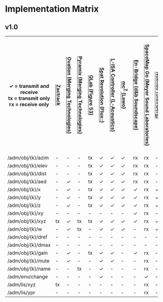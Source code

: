 # Implementation Matrix

## v1.0

<table>
    <tr>
        <th>&#x2713; = transmit and receive<br>
            tx = transmit only<br>
            rx = receive only</th>
        <th style="writing-mode:vertical-lr;">
            <a href="https://www.zactrack.com/">
            Zactrack
            </a>
        </th>
        <th style="writing-mode:vertical-lr;">
            <a href="https://www.merging.com/products/ovation/">
            Ovation (Merging Technologies)
            </a>
        </th>
        <th style="writing-mode:vertical-lr;">
            <a href="https://www.merging.com/products/pyramix">
            Pyramix (Merging Technologies)
            </a>
        </th>
        <th style="writing-mode:vertical-lr;">
            <a href="https://qlab.app/">
            QLab (Figure 53)
            </a>
        </th>
        <th style="writing-mode:vertical-lr;">
            <a href="https://www.flux.audio/project/spat-revolution/">
            Spat Revolution (Flux::)
            </a>
        </th>
        <th style="writing-mode:vertical-lr;">
            <a href="https://l-isa.l-acoustics.com/">L-ISA Controller (L-Acoustics)</a>
        </th>
        <th style="writing-mode:vertical-lr;">
            <a href="https://l-isa.l-acoustics.com/">mc<sup>2</sup> (Lawo)</a>
        </th>
        <th style="writing-mode:vertical-lr;">
            <a href="https://www.dbsoundscape.com/">
            En-Bridge (d&amp;b Soundscape)
            </a>
        </th>
        <th style="writing-mode:vertical-lr;">
            <a href="https://meyersound.com/product/spacemap-go/">
            SpaceMap Go (Meyer Sound Laboratories)</a>
        </th>
        <th style="writing-mode:vertical-lr;">
            <a href="https://www.steinberg.net/nuendo/">
            Nuendo (Steinberg)
            </as>
        </th>
        <th style="writing-mode:vertical-lr;">
            <a href="https://adamson-fletcher-machine.com/">
            FletcherMachine (Adamson)
            </a>
        </th>
        <th style="writing-mode:vertical-lr;">
            <a href="https://www.newaudiotechnology.com/">
            Spatial Audio Designer (New Audio Technology)
            </a>
        </th>
    </tr>
    <tr>
        <td>/adm/obj/(k)/azim </td>
        <td>-</td> <!-- zactrack -->
        <td>-</td> <!-- ovation -->
        <td>-</td> <!-- pyramix -->
        <td>tx</td> <!-- qlab -->
        <td>&#x2713;</td> <!-- spat -->
        <td>&#x2713;</td> <!-- l-isa -->
        <td>&#x2713;</td> <!-- lawo -->
        <td>rx</td> <!-- d&b -->
        <td>rx</td> <!-- meyer -->
        <td>-</td> <!-- nuendo -->
        <td>&#x2713;</td> <!-- adamson -->
        <td>-</td> <!-- new audio-->
    </tr>
    <tr>
        <td>/adm/obj/(k)/elev </td>
        <td>-</td> <!-- zactrack -->
        <td>-</td> <!-- ovation -->
        <td>-</td> <!-- pyramix -->
        <td>tx</td> <!-- qlab -->
        <td>&#x2713;</td> <!-- spat -->
        <td>&#x2713;</td> <!-- l-isa -->
        <td>&#x2713;</td> <!-- lawo -->
        <td>rx</td> <!-- d&b -->
        <td>rx</td> <!-- meyer -->
        <td>-</td> <!-- nuendo -->
        <td>&#x2713;</td> <!-- adamson -->
        <td>-</td> <!-- new audio-->
    </tr>
    <tr>
        <td>/adm/obj/(k)/dist </td>
        <td>-</td> <!-- zactrack -->
        <td>-</td> <!-- ovation -->
        <td>-</td> <!-- pyramix -->
        <td>tx</td> <!-- qlab -->
        <td>&#x2713;</td> <!-- spat -->
        <td>&#x2713;</td><!-- l-isa -->
        <td>&#x2713;</td>
        <td>rx</td> <!-- d&b -->
        <td>rx</td> <!-- meyer -->
        <td>-</td> <!-- nuendo -->
        <td>&#x2713;</td> <!-- adamson -->
        <td>-</td> <!-- new audio-->
    </tr>
    <tr>
        <td>/adm/obj/(k)/aed </td>
        <td>-</td> <!-- zactrack -->
        <td>&#x2713;</td> <!-- ovation -->
        <td>-</td> <!-- pyramix -->
        <td>tx</td> <!-- qlab -->
        <td>&#x2713;</td> <!-- spat -->
        <td>&#x2713;</td> <!-- l-isa -->
        <td>&#x2713;</td> <!-- lawo -->
        <td>rx</td> <!-- d&b -->
        <td>rx</td> <!-- meyer -->
        <td>-</td> <!-- nuendo -->
        <td>&#x2713;</td> <!-- adamson -->
        <td>-</td> <!-- new audio-->
    </tr>
    <tr>
        <td>/adm/obj/(k)/x </td>
        <td>-</td> <!-- zactrack -->
        <td>&#x2713;</td> <!-- ovation -->
        <td>-</td> <!-- pyramix -->
        <td>tx</td> <!-- qlab -->
        <td>&#x2713;</td> <!-- spat -->
        <td>&#x2713;</td><!-- l-isa -->
        <td>&#x2713;</td>
        <td>&#x2713;</td> <!-- d&b -->
        <td>rx</td> <!-- meyer -->
        <td>&#x2713;</td> <!-- nuendo -->
        <td>&#x2713;</td> <!-- adamson -->
        <td>-</td> <!-- new audio-->
    </tr>
    <tr>
        <td>/adm/obj/(k)/y </td>
        <td>-</td> <!-- zactrack -->
        <td>&#x2713;</td> <!-- ovation -->
        <td>-</td> <!-- pyramix -->
        <td>tx</td> <!-- qlab -->
        <td>&#x2713;</td> <!-- spat -->
        <td>&#x2713;</td><!-- l-isa -->
        <td>&#x2713;</td>
        <td>&#x2713;</td> <!-- d&b -->
        <td>rx</td> <!-- meyer -->
        <td>&#x2713;</td> <!-- nuendo -->
        <td>&#x2713;</td> <!-- adamson -->
        <td>-</td> <!-- new audio-->
    </tr>
    <tr>
        <td>/adm/obj/(k)/z </td>
        <td>-</td> <!-- zactrack -->
        <td>&#x2713;</td> <!-- ovation -->
        <td>-</td> <!-- pyramix -->
        <td>tx</td> <!-- qlab -->
        <td>&#x2713;</td> <!-- spat -->
        <td>&#x2713;</td> <!-- l-isa -->
        <td>&#x2713;</td>
        <td>&#x2713;</td> <!-- d&b -->
        <td>rx</td> <!-- meyer -->
        <td>&#x2713;</td> <!-- nuendo -->
        <td>&#x2713;</td> <!-- adamson -->
        <td>-</td> <!-- new audio-->
    </tr>
    <tr>
        <td>/adm/obj/(k)/xy </td>
        <td>-</td> <!-- zactrack -->
        <td>-</td> <!-- ovation -->
        <td>-</td> <!-- pyramix -->
        <td>-</td> <!-- qlab -->
        <td>-</td> <!-- spat -->
        <td>-</td> <!-- l-isa -->
        <td>-</td>
        <td>&#x2713;</td> <!-- d&b -->
        <td>rx</td> <!-- meyer -->
        <td>-</td> <!-- nuendo -->
        <td>&#x2713;</td> <!-- adamson -->
        <td>-</td> <!-- new audio-->
    </tr>
    <tr>
        <td>/adm/obj/(k)/xyz </td>
        <td>tx</td> <!-- zactrack -->
        <td>&#x2713;</td> <!-- ovation -->
        <td>tx</td> <!-- pyramix -->
        <td>tx</td> <!-- qlab -->
        <td>&#x2713;</td> <!-- spat -->
        <td>&#x2713;</td> <!-- l-isa -->
        <td>&#x2713;</td>
        <td>&#x2713;</td> <!-- d&b -->
        <td>rx</td> <!-- meyer -->
        <td>&#x2713;</td> <!-- nuendo -->
        <td>&#x2713;</td> <!-- adamson -->
        <td>-</td> <!-- new audio-->
    </tr>
    <tr>
        <td>/adm/obj/(k)/w </td>
        <td>-</td> <!-- zactrack -->
        <td>&#x2713;</td> <!-- ovation -->
        <td>tx</td> <!-- pyramix -->
        <td>-</td> <!-- qlab -->
        <td>&#x2713;</td> <!-- spat -->
        <td>&#x2713;</td> <!-- l-isa -->
        <td>&#x2713;</td>
        <td>-</td> <!-- d&b -->
        <td>rx</td> <!-- meyer -->
        <td>&#x2713;</td> <!-- nuendo -->
        <td>&#x2713;</td> <!-- adamson -->
        <td>-</td> <!-- new audio-->
    </tr>
    <tr>
        <td>/adm/obj/(k)/dref</td>
        <td>-</td> <!-- zactrack -->
        <td>-</td> <!-- ovation -->
        <td>-</td> <!-- pyramix -->
        <td>-</td> <!-- qlab -->
        <td>-</td> <!-- l-isa -->
        <td>-</td>
        <td>-</td>
        <td>-</td> <!-- d&b -->
        <td>-</td> <!-- meyer -->
        <td>-</td> <!-- nuendo -->
        <td>&#x2713;</td> <!-- adamson -->
        <td>-</td> <!-- new audio-->
    </tr>
    <tr>
        <td>/adm/obj/(k)/dmax</td>
        <td>-</td> <!-- zactrack -->
        <td>-</td> <!-- ovation -->
        <td>-</td> <!-- pyramix -->
        <td>-</td> <!-- qlab -->
        <td>-</td> <!-- l-isa -->
        <td>-</td>
        <td>-</td>
        <td>-</td> <!-- d&b -->
        <td>-</td> <!-- meyer -->
        <td>-</td> <!-- nuendo -->
        <td>&#x2713;</td> <!-- adamson -->
        <td>-</td> <!-- new audio-->
    </tr>
    <tr>
        <td>/adm/obj/(k)/gain</td>
        <td>-</td> <!-- zactrack -->
        <td>&#x2713;</td> <!-- ovation -->
        <td>-</td> <!-- pyramix -->
        <td>tx</td> <!-- qlab -->
        <td>&#x2713;</td> <!-- spat -->
        <td>&#x2713;</td> <!-- l-isa -->
        <td>-</td>
        <td>&#x2713;</td> <!-- d&b -->
        <td>rx</td> <!-- meyer -->
        <td>-</td> <!-- nuendo -->
        <td>&#x2713;</td> <!-- adamson -->
        <td>-</td> <!-- new audio-->
    </tr>
    <tr>
        <td>/adm/obj/(k)/mute</td>
        <td>-</td> <!-- zactrack -->
        <td>&#x2713;</td> <!-- ovation -->
        <td>-</td> <!-- pyramix -->
        <td>-</td> <!-- qlab -->
        <td>&#x2713;</td> <!-- spat -->
        <td>&#x2713;</td> <!-- l-isa -->
        <td>-</td>
        <td>-</td> <!-- d&b -->
        <td>rx</td> <!-- meyer -->
        <td>-</td> <!-- nuendo -->
        <td>&#x2713;</td> <!-- adamson -->
        <td>-</td> <!-- new audio-->
    </tr>
    <tr>
        <td>/adm/obj/(k)/name</td>
        <td>-</td> <!-- zactrack -->
        <td>-</td> <!-- ovation -->
        <td>tx</td> <!-- pyramix -->
        <td>-</td> <!-- qlab -->
        <td>&#x2713;</td> <!-- l-isa -->
        <td>-</td>
        <td>-</td>
        <td>-</td> <!-- d&b -->
        <td>rx</td> <!-- meyer -->
        <td>-</td> <!-- nuendo -->
        <td>&#x2713;</td> <!-- adamson -->
        <td>-</td> <!-- new audio-->
    </tr>
    <tr>
        <td>/adm/env/change</td>
        <td>-</td> <!-- zactrack -->
        <td>-</td> <!-- ovation -->
        <td>-</td> <!-- pyramix -->
        <td>-</td> <!-- qlab -->
        <td>&#x2713;</td> <!-- l-isa -->
        <td>-</td>
        <td>-</td>
        <td>-</td> <!-- d&b -->
        <td>&#x2713;</td> <!-- meyer -->
        <td>-</td> <!-- nuendo -->
        <td>&#x2713;</td> <!-- adamson -->
        <td>-</td> <!-- new audio-->
    </tr>
    <tr>
        <td>/adm/lis/xyz</td>
        <td>tx</td> <!-- zactrack -->
        <td>-</td> <!-- ovation -->
        <td>-</td> <!-- pyramix -->
        <td>-</td> <!-- qlab -->
        <td>-</td> <!-- l-isa -->
        <td>-</td>
        <td>-</td>
        <td>-</td> <!-- d&b -->
        <td>rx</td> <!-- meyer -->
        <td>-</td> <!-- nuendo -->
        <td>&#x2713;</td> <!-- adamson -->
        <td>-</td> <!-- new audio-->
    </tr>
    <tr>
        <td>/adm/lis/ypr</td>
        <td>-</td> <!-- zactrack -->
        <td>-</td> <!-- ovation -->
        <td>-</td> <!-- pyramix -->
        <td>-</td> <!-- qlab -->
        <td>-</td> <!-- l-isa -->
        <td>-</td>
        <td>-</td>
        <td>-</td> <!-- d&b -->
        <td>rx</td> <!-- meyer -->
        <td>-</td> <!-- nuendo -->
        <td>&#x2713;</td> <!-- adamson -->
        <td>-</td> <!-- new audio-->
    </tr>
</table>
